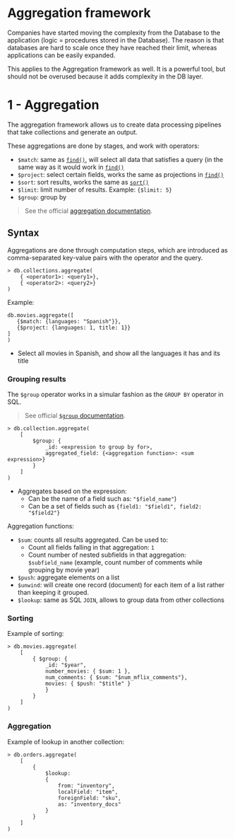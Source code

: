 # Aggregation framework

Companies have started moving the complexity from the Database to the application (logic = procedures stored in the Database). The reason is that databases are hard to scale once they have reached their limit, whereas applications can be easily expanded.

This applies to the Aggregation framework as well. It is a powerful tool, but should not be overused because it adds complexity in the DB layer.

# 1 - Aggregation

The aggregation framework allows us to create data processing pipelines that take collections and generate an output.

These aggregations are done by stages, and work with operators:
- `$match`: same as [`find()`](2-mongosh.md#querying-with-find), will select all data that satisfies a query (in the same way as it would work in [`find()`](2-mongosh.md#querying-with-find)
- `$project`: select certain fields, works the same as projections in [`find()`](2-mongosh.md#projections)
- `$sort`: sort results, works the same as [`sort()`](2-mongosh.md#sorting-results)
- `$limit`: limit number of results. Example: `{$limit: 5}`
- `$group`: group by

> See the official [aggregation documentation](https://docs.mongodb.com/manual/aggregation/).

## Syntax

Aggregations are done through computation steps, which are introduced as comma-separated key-value pairs with the operator and the query.

```
> db.collections.aggregate(
    { <operator1>: <query1>},
    { <operator2>: <query2>}
)
```

Example:
```mongo
db.movies.aggregate([
   {$match: {languages: "Spanish"}},
   {$project: {languages: 1, title: 1}}
]
)
```
- Select all movies in Spanish, and show all the languages it has and its title

### Grouping results

The `$group` operator works in a simular fashion as the `GROUP BY` operator in SQL.

> See official [`$group` documentation](https://docs.mongodb.com/manual/reference/operator/aggregation/group/#mongodb-pipeline-pipe.-group).

```
> db.collection.aggregate(
    [
        $group: {
            _id: <expression to group by for>,
            aggregated_field: {<aggregation function>: <sum expression>}
        }
    ]
)
```
- Aggregates based on the expression:
  - Can be the name of a field such as: `"$field_name"`)
  - Can be a set of fields such as `{field1: "$field1", field2: "$field2"}`

Aggregation functions:
- `$sum`: counts all results aggregated. Can be used to:
  - Count all fields falling in that aggregation: `1`
  - Count number of nested subfields in that aggregation: `$subfield_name` (example, count number of comments while grouping by movie year)
- `$push`: aggregate elements on a list
- `$unwind`: will create one record (document) for each item of a list rather than keeping it grouped. 
- `$lookup`: same as SQL `JOIN`, allows to group data from other collections


### Sorting

Example of sorting:
```
> db.movies.aggregate(
    [
        { $group: {
            _id: "$year", 
            number_movies: { $sum: 1 },
            num_comments: { $sum: "$num_mflix_comments"},
            movies: { $push: "$title" } 
            } 
        }
    ]
)
```

### Aggregation

Example of lookup in another collection:
```
> db.orders.aggregate(
    [
        {
            $lookup:
            {
                from: "inventory",
                localField: "item",
                foreignField: "sku",
                as: "inventory_docs"
            }
        }
    ]
)
```
